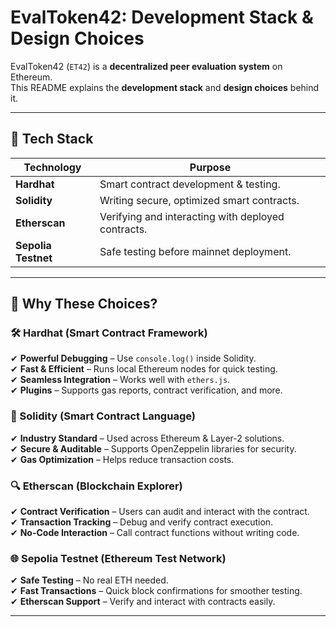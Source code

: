 # **EvalToken42: Development Stack & Design Choices**  

EvalToken42 (`ET42`) is a **decentralized peer evaluation system** on Ethereum.  
This README explains the **development stack** and **design choices** behind it.  

---

## 🚀 **Tech Stack**  

| **Technology**      | **Purpose** |
|---------------------|------------|
| **Hardhat**        | Smart contract development & testing. |
| **Solidity**       | Writing secure, optimized smart contracts. |
| **Etherscan**      | Verifying and interacting with deployed contracts. |
| **Sepolia Testnet** | Safe testing before mainnet deployment. |

---

## 🔹 **Why These Choices?**  

### **🛠 Hardhat (Smart Contract Framework)**  
✔ **Powerful Debugging** – Use `console.log()` inside Solidity.  
✔ **Fast & Efficient** – Runs local Ethereum nodes for quick testing.  
✔ **Seamless Integration** – Works well with `ethers.js`.  
✔ **Plugins** – Supports gas reports, contract verification, and more.  

### **🔐 Solidity (Smart Contract Language)**  
✔ **Industry Standard** – Used across Ethereum & Layer-2 solutions.  
✔ **Secure & Auditable** – Supports OpenZeppelin libraries for security.  
✔ **Gas Optimization** – Helps reduce transaction costs.  

### **🔍 Etherscan (Blockchain Explorer)**  
✔ **Contract Verification** – Users can audit and interact with the contract.  
✔ **Transaction Tracking** – Debug and verify contract execution.  
✔ **No-Code Interaction** – Call contract functions without writing code.  

### **🌐 Sepolia Testnet (Ethereum Test Network)**  
✔ **Safe Testing** – No real ETH needed.  
✔ **Fast Transactions** – Quick block confirmations for smoother testing.  
✔ **Etherscan Support** – Verify and interact with contracts easily.  

---
